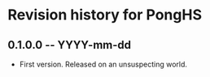 # Revision history for PongHS

## 0.1.0.0 -- YYYY-mm-dd

* First version. Released on an unsuspecting world.
